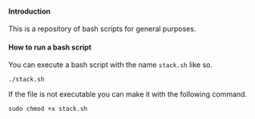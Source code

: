 #### Introduction

This is a repository of bash scripts for general purposes.

#### How to run a bash script

You can execute a bash script with the name `stack.sh` like so.

```
./stack.sh
```

If the file is not executable you can make it with the following command.

```
sudo chmod +x stack.sh
```
